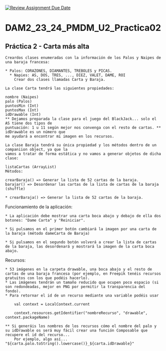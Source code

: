 [![Review Assignment Due Date](https://classroom.github.com/assets/deadline-readme-button-24ddc0f5d75046c5622901739e7c5dd533143b0c8e959d652212380cedb1ea36.svg)](https://classroom.github.com/a/A9eK7Esk)
# DAM2_23_24_PMDM_U2_Practica02

## Práctica 2 - Carta más alta
    Creardos clases enumeradas con la información de los Palos y Naipes de una baraja francesa:
    
    * Palos: CORAZONES, DIAMANTES, TREBOLES y PICAS.
      * Napies: AS, DOS, TRES, ..., DIEZ, VALET, DAME, ROI
        Crear dos clases llamadas Carta y Baraja.
    
    La clase Carta tendrá las siguientes propiedades:
    
    nombre (Naipes)
    palo (Palos)
    puntosMin (Int)
    puntosMax (Int)
    idDrawable (Int)
    ** Dejamos preparada la clase para el juego del BlackJack... solo el AS tiene dos tipos de
    puntuación: 1 u 11 según mejor nos convenga con el resto de cartas. ** idDrawable es un número que
    me ayudará a encontrar mi imagen en los recursos.
    
    La clase Baraja tendrá su única propiedad y los métodos dentro de un companiion object, ya que la
    vamos a tratar de forma estática y no vamos a generar objetos de dicha clase:
    
    listaCartas (ArrayList)
    Métodos:
    
    crearBaraja() => Generar la lista de 52 cartas de la baraja.
    barajar() => Desordenar las cartas de la lista de cartas de la baraja (shuffle)
		
	* crearBaraja() => Generar la lista de 52 cartas de la baraja.
	

Funcionamiento de la aplicación:

	* La aplicación debe mostrar una carta boca abajo y debajo de ella dos botones: "Dame Carta" y "Reiniciar".

	* Si pulsamos en el primer botón cambiará la imagen por una carta de la baraja (método dameCarta de Baraja)

	* Si pulsamos en el segundo botón volverá a crear la lista de cartas de la baraja, las desordenará y mostrará la imagen de la carta boca abajo.

Recursos:

	* 53 imágenes en la carpeta drawable, una boca abajo y el resto de cartas de una baraja francesa (por ejemplo, en Freepik tenéis recursos gratuitos con los que podéis hacerlo).
	* Las imágenes tendrán un tamaño reducido que ocupen poco espacio (si son redondeadas, mejor en PNG por permitir la transparencia del fondo).
	* Para retornar el id de un recurso mediante una variable podéis usar 
	
	    val context = LocalContext.current

		context.resources.getIdentifier("nombreRecurso", "drawable", context.packageName)

	** Si generáis los nombres de los recursos cómo el nombre del palo y su idDrawable os será muy fácil crear una función Composable que recupere el id del recurso...
		Por ejemplo, algo así... "${carta.palo.toString().lowercase()}_${carta.idDrawable}"
